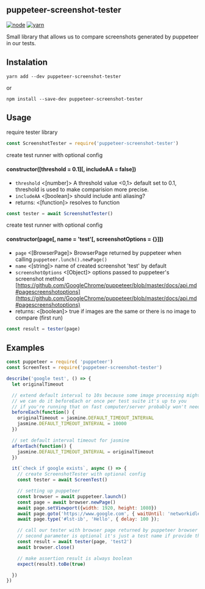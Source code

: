 puppeteer-screenshot-tester
---------------------------

[![node](https://img.shields.io/badge/node-8.9.x-brightgreen.svg)]()
[![yarn](https://img.shields.io/badge/yarn-1.x-brightgreen.svg)]()

Small library that allows us to compare screenshots generated by puppeteer in our tests.

Instalation
--------------
```
yarn add --dev puppeteer-screenshot-tester
```

or

```
npm install --save-dev puppeteer-screenshot-tester
```

Usage
-------------
require tester library
```js
const ScreenshotTester = require('puppeteer-screenshot-tester')
```

create test runner with optional config

#### constructor([threshold = 0.1][, includeAA = false])
- `threshold` <[number]> A threshold value <0,1> default set to 0.1, threshold is used to make comparision more precise.
- `includeAA` <[boolean]> should include anti aliasing?
- returns: <[function]> resolves to function

```js
const tester = await ScreenshotTester()
```

create test runner with optional config

#### constructor(page[, name = 'test'[, screenshotOptions = {}]])
- `page` <[BrowserPage]> BrowserPage returned by puppeteer when calling `puppeteer.lunch().newPage()`
- `name` <[string]> name of created screenshot 'test' by default
- `screenshotOptions` <[Object]> options passed to puppeteer's screenshot method [https://github.com/GoogleChrome/puppeteer/blob/master/docs/api.md#pagescreenshotoptions](https://github.com/GoogleChrome/puppeteer/blob/master/docs/api.md#pagescreenshotoptions)
- returns: <[boolean]> true if images are the same or there is no image to compare (first run)
```js
const result = tester(page)
```


Examples
----------------

```javascript
const puppeteer = require( 'puppeteer')
const ScreenTest = require('puppeteer-screenshot-tester')

describe('google test', () => {
  let originalTimeout

  // extend default interval to 10s because some image processing might take some time
  // we can do it beforeEach or once per test suite it's up to you
  // if you're running that on fast computer/server probably won't need to do that
  beforeEach(function() {
    originalTimeout = jasmine.DEFAULT_TIMEOUT_INTERVAL
    jasmine.DEFAULT_TIMEOUT_INTERVAL = 10000
  })

  // set default interval timeout for jasmine
  afterEach(function() {
    jasmine.DEFAULT_TIMEOUT_INTERVAL = originalTimeout
  })

  it(`check if google exists`, async () => {
    // create ScreenshotTester with optional config
    const tester = await ScreenTest()

    // setting up puppeteer
    const browser = await puppeteer.launch()
    const page = await browser.newPage()
    await page.setViewport({width: 1920, height: 1080})
    await page.goto('https://www.google.com', { waitUntil: 'networkidle0' })
    await page.type('#lst-ib', 'Hello', { delay: 100 });

    // call our tester with browser page returned by puppeteer browser
    // second parameter is optional it's just a test name if provide that's filename
    const result = await tester(page, 'test2')
    await browser.close()

    // make assertion result is always boolean
    expect(result).toBe(true)

  })
})
```